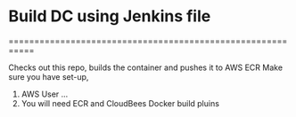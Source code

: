 # Build DC using Jenkins file 
===========================================================

Checks out this repo, builds the container and pushes it to  AWS ECR
Make sure you have set-up,
1. AWS User ...
2. You will need ECR and CloudBees Docker build pluins
